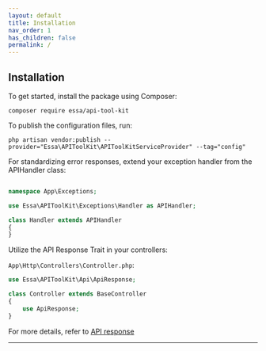 ```yaml
---
layout: default
title: Installation
nav_order: 1
has_children: false
permalink: /
---
```


## **Installation**
To get started, install the package using Composer:
```
composer require essa/api-tool-kit
```
To publish the configuration files, run:
```
php artisan vendor:publish --provider="Essa\APIToolKit\APIToolKitServiceProvider" --tag="config"
```
For standardizing error responses, extend your exception handler from the APIHandler class:
```php

namespace App\Exceptions;

use Essa\APIToolKit\Exceptions\Handler as APIHandler;

class Handler extends APIHandler
{
}

```

Utilize the API Response Trait in your controllers:

`App\Http\Controllers\Controller.php`:

```php
use Essa\APIToolKit\Api\ApiResponse;

class Controller extends BaseController
{
    use ApiResponse;
}
```
For more details, refer to [API response](#api-response)


----

[^1]: [It can take up to 10 minutes for changes to your site to publish after you push the changes to GitHub](https://docs.github.com/en/pages/setting-up-a-github-pages-site-with-jekyll/creating-a-github-pages-site-with-jekyll#creating-your-site).
